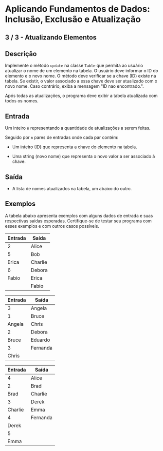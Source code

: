 # Aplicando Fundamentos de Dados: Inclusão, Exclusão e Atualização

## 3 / 3 - Atualizando Elementos

## Descrição
Implemente o método `update` na classe `Table` que permita ao usuário atualizar o nome de um elemento na tabela. O usuário deve informar o ID do elemento e o novo nome. O método deve verificar se a chave (ID) existe na tabela. Se existir, o valor associado a essa chave deve ser atualizado com o novo nome. Caso contrário, exiba a mensagem "ID nao encontrado.".

Após todas as atualizações, o programa deve exibir a tabela atualizada com todos os nomes.

## Entrada
Um inteiro `n` representando a quantidade de atualizações a serem feitas.

Seguido por `n` pares de entradas onde cada par contém:

* Um inteiro (ID) que representa a chave do elemento na tabela.

* Uma string (novo nome) que representa o novo valor a ser associado à chave.

## Saída

* A lista de nomes atualizados na tabela, um abaixo do outro.

## Exemplos
A tabela abaixo apresenta exemplos com alguns dados de entrada e suas respectivas saídas esperadas. Certifique-se de testar seu programa com esses exemplos e com outros casos possíveis.

| Entrada | Saída |
| ------- | ----- |
| 2 | Alice |
| 5 | Bob |
| Erica | Charlie |
| 6 | Debora |
| Fabio | Erica |
| | Fabio |

| Entrada | Saída |
| ------- | ----- |
| 3 | Angela |
| 1 | Bruce |
| Angela | Chris |
| 2 | Debora |
| Bruce | Eduardo |
| 3 | Fernanda |
| Chris | |

| Entrada | Saída |
| ------- | ----- |
| 4 | Alice |
| 2 | Brad |
| Brad | Charlie |
| 3 | Derek |
| Charlie | Emma |
| 4 | Fernanda |
| Derek | |
| 5 | |
| Emma | |


